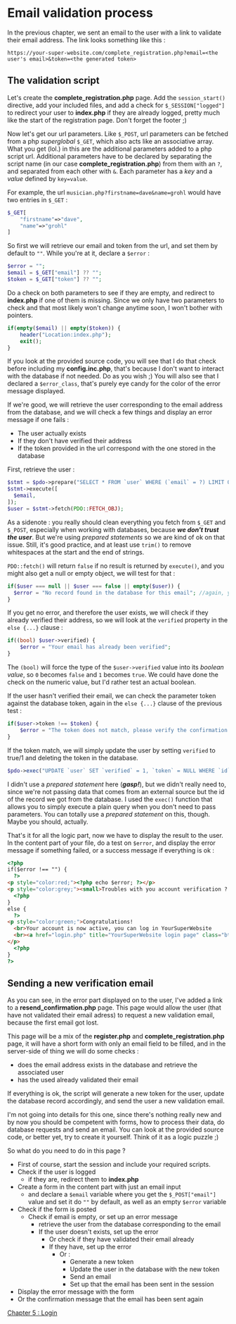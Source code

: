 # Email validation process
In the previous chapter, we sent an email to the user with a link to validate their email address. The link looks something like this : 

``https://your-super-website.com/complete_registration.php?email=<the user's email>&token=<the generated token>``

## The validation script
Let's create the **complete_registration.php** page. Add the ``session_start()`` directive, add your included files, and add a check for ``$_SESSION["logged"]`` to redirect your user to **index.php** if they are already logged, pretty much like the start of the registration page. Don't forget the footer ;)

Now let's get our url parameters. Like ``$_POST``, url parameters can be fetched from a php *superglobal* ``$_GET``, which also acts like an associative array. What you get (lol.) in this are the additional parameters added to a php script url. Additional parameters have to be declared by separating the script name (in our case **complete_registration.php**) from them with an ``?``, and separated from each other with ``&``. Each parameter has a *key* and a *value* defined by ``key=value``.

For example, the url ``musician.php?firstname=dave&name=grohl`` would have two entries in ``$_GET`` : 
```php
$_GET[
    "firstname"=>"dave",
    "name"=>"grohl"
]
```
So first we will retrieve our email and token from the url, and set them by default to ``""``. While you're at it, declare a ``$error`` :
```php
$error = "";
$email = $_GET["email"] ?? "";
$token = $_GET["token"] ?? "";
```
Do a check on both parameters to see if they are empty, and redirect to **index.php** if one of them is missing. Since we only have two parameters to check and that most likely won't change anytime soon, I won't bother with pointers.
```php
if(empty($email) || empty($token)) {
    header("Location:index.php");
    exit();
}
```
If you look at the provided source code, you will see that I do that check before including my **config.inc.php**, that's because I don't want to interact with the database if not needed. Do as you wish ;) You will also see that I declared a ``$error_class``, that's purely eye candy for the color of the error message displayed.

If we're good, we will retrieve the user corresponding to the email address from the database, and we will check a few things and display an error message if one fails :
* The user actually exists
* If they don't have verified their address
* If the token provided in the url correspond with the one stored in the database

First, retrieve the user :
```php
$stmt = $pdo->prepare("SELECT * FROM `user` WHERE (`email` = ?) LIMIT 0, 1");
$stmt->execute([
  $email,
]);
$user = $stmt->fetch(PDO::FETCH_OBJ);
```
As a sidenote : you really should clean everything you fetch from ``$_GET`` and ``$_POST``, especially when working with databases, because ***we don't trust the user***. But we're using *prepared statements* so we are kind of ok on that issue. Still, it's good practice, and at least use ``trim()`` to remove whitespaces at the start and the end of strings.

``PDO::fetch()`` will return ``false`` if no result is returned by ``execute()``, and you might also get a null or empty object, we will test for that :
```php
if($user === null || $user === false || empty($user)) {
  $error = "No record found in the database for this email"; //again, you might not want to expose that fact, so you can just display a generic message
}
```
If you get no error, and therefore the user exists, we will check if they already verified their address, so we will look at the ``verified`` property in the ``else {...}`` clause :
```php
if((bool) $user->verified) {
    $error = "Your email has already been verified";
}
```
The ``(bool)`` will force the type of the ``$user->verified`` value into its *boolean value*, so ``0`` becomes ``false`` and ``1`` becomes ``true``. We could have done the check on the numeric value, but I'd rather test an actual boolean.

If the user hasn't verified their email, we can check the parameter token against the database token, again in the ``else {...}`` clause of the previous test :
```php
if($user->token !== $token) {
    $error = "The token does not match, please verify the confirmation email you received or try sending a new one";
}
```
If the token match, we will simply update the user by setting ``verified`` to true/1  and deleting the token in the database.
```php
$pdo->exec("UPDATE `user` SET `verified` = 1, `token` = NULL WHERE `id` = {$user->id}");
```
I didn't use a *prepared statement* here (***gasp!***), but we didn't really need to, since we're not passing data that comes from an external source but the id of the record we got from the database. I used the ``exec()`` function that allows you to simply execute a plain query when you don't need to pass parameters. You can totally use a *prepared statement* on this, though. Maybe you should, actually.

That's it for all the logic part, now we have to display the result to the user. In the content part of your file, do a test on ``$error``, and display the error message if something failed, or a success message if everything is ok :

```html
<?php 
if($error !== "") {
  ?>
<p style="color:red;"><?php echo $error; ?></p>
<p style="color:grey;"><small>Troubles with you account verification ? <a href="resend_confirmation.php" title="Send a new confirmation email page">Try sending a new email verification code</a>.</small></p>
  <?php
}
else {
  ?>
<p style="color:green;">Congratulations!
  <br>Your account is now active, you can log in YourSuperWebsite
  <br><a href="login.php" title="YourSuperWebsite login page" class="btn btn-info">Login page</a>
</p>
  <?php
}
?>
```

## Sending a new verification email
As you can see, in the error part displayed on to the user, I've added a link to a **resend_confirmation.php** page. This page would allow the user (that have not validated their email adress) to request a new validation email, because the first email got lost.

This page will be a mix of the **register.php** and **complete_registration.php** page, it will have a short form with only an email field to be filled, and in the server-side of thing we will do some checks :
* does the email address exists in the database and retrieve the associated user
* has the used already validated their email

If everything is ok, the script will generate a new token for the user, update the database record accordingly, and send the user a new validation email.

I'm not going into details for this one, since there's nothing really new and by now you should be competent with forms, how to process their data, do database requests and send an email. You can look at the provided source code, or better yet, try to create it yourself. Think of it as a logic puzzle ;) 

So what do you need to do in this page ?
* First of course, start the session and include your required scripts.
* Check if the user is logged
  * if they are, redirect them to **index.php**
* Create a form in the content part with just an email input
  * and declare a ``$email`` variable where you get the ``$_POST["email"]`` value and set it do ``""`` by default, as well as an empty ``$error`` variable
* Check if the form is posted
  * Check if email is empty, or set up an error message
    * retrieve the user from the database corresponding to the email
    * If the user doesn't exists, set up the error
      * Or check if they have validated their email already
      * If they have, set up the error
        * Or :
          * Generate a new token
          * Update the user in the database with the new token
          * Send an email
          * Set up that the email has been sent in the session
* Display the error message with the form
* Or the confirmation message that the email has been sent again

[Chapter 5 : Login](05-login.md)